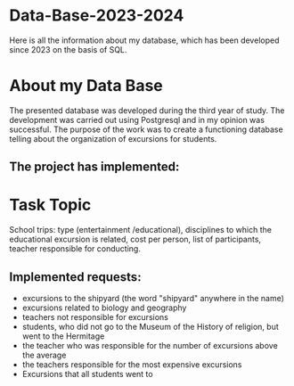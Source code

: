 # Data-Base-2023-2024
Here is all the information about my database, which has been developed since 2023 on the basis of SQL.
# About my Data Base
The presented database was developed during the third year of study.
The development was carried out using Postgresql and in my opinion was successful.
The purpose of the work was to create a functioning database telling about the organization of excursions for students.
## The project has implemented:

# Task Topic
School trips: type (entertainment /educational), disciplines to which the educational excursion is related, cost per person, list of participants, teacher responsible for conducting.
## Implemented requests:
- excursions to the shipyard (the word "shipyard" anywhere in the name)
- excursions related to biology and geography
- teachers not responsible for excursions
- students, who did not go to the Museum of the History of religion, but went to the Hermitage
- the teacher who was responsible for the number of excursions above the average
- the teachers responsible for the most expensive excursions
- Excursions that all students went to
